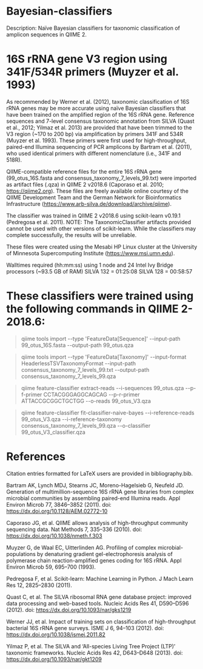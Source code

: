 # Bayesian-classifiers
Description: Naïve Bayesian classifiers for taxonomic classification of amplicon sequences in QIIME 2.

# 16S rRNA gene V3 region using 341F/534R primers (Muyzer et al. 1993)
As recommended by Werner et al. (2012), taxonomic classification of 16S rRNA genes may be more accurate using naïve Bayesian classifiers that have been trained on the amplified region of the 16S rRNA gene. Reference sequences and 7-level consensus taxonomic annotation from SILVA (Quast et al., 2012; Yilmaz et al. 2013) are provided that have been trimmed to the V3 region (~170 to 200 bp) via amplification by primers 341F and 534R (Muyzer et al. 1993). These primers were first used for high-throughput, paired-end Illumina sequencing of PCR amplicons by Bartram et al. (2011), who used identical primers with different nomenclature (i.e., 341F and 518R).

QIIME-compatible reference files for the entire 16S rRNA gene (99_otus_16S.fasta and consensus_taxonomy_7_levels_99.txt) were imported as artifact files (.qza) in QIIME 2 v2018.6 (Caporaso et al. 2010; https://qiime2.org). These files are freely available online courtesy of the QIIME Development Team and the German Network for Bioinformatics Infrastructure (https://www.arb-silva.de/download/archive/qiime).

The classifier was trained in QIIME 2 v2018.6 using scikit-learn v0.19.1 (Pedregosa et al. 2011). NOTE: The TaxonomicClassifier artifacts provided cannot be used with other versions of scikit-learn. While the classifiers may complete successfully, the results will be unreliable.

These files were created using the Mesabi HP Linux cluster at the University of Minnesota Supercomputing Institute (https://www.msi.umn.edu).

Walltimes required (hh:mm:ss) using 1 node and 24 Intel Ivy Bridge processors (~93.5 GB of RAM)
SILVA 132 = 01:25:08
SILVA 128 = 00:58:57

# These classifiers were trained using the following commands in QIIME 2-2018.6:
> qiime tools import --type 'FeatureData[Sequence]' --input-path 99_otus_16S.fasta --output-path 99_otus.qza

> qiime tools import --type 'FeatureData[Taxonomy]' --input-format HeaderlessTSVTaxonomyFormat --input-path consensus_taxonomy_7_levels_99.txt --output-path consensus_taxonomy_7_levels_99.qza

> qiime feature-classifier extract-reads --i-sequences 99_otus.qza --p-f-primer CCTACGGGAGGCAGCAG --p-r-primer ATTACCGCGGCTGCTGG --o-reads 99_otus_V3.qza

> qiime feature-classifier fit-classifier-naive-bayes --i-reference-reads 99_otus_V3.qza --i-reference-taxonomy consensus_taxonomy_7_levels_99.qza --o-classifier 99_otus_V3_classifier.qza

# References
Citation entries formatted for LaTeX users are provided in bibliography.bib.

Bartram AK, Lynch MDJ, Stearns JC, Moreno-Hagelsieb G, Neufeld JD. Generation of multimillion-sequence 16S rRNA gene libraries from complex microbial communities by assembling paired-end Illumina reads. Appl Environ Microb 77, 3846–3852 (2011). doi: https://dx.doi.org/10.1128/AEM.02772-10

Caporaso JG, et al. QIIME allows analysis of high-throughput community sequencing data. Nat Methods 7, 335–336 (2010). doi: https://dx.doi.org/10.1038/nmeth.f.303

Muyzer G, de Waal EC, Uitterlinden AG. Profiling of complex microbial-populations by denaturing gradient gel-electrophoresis analysis of polymerase chain reaction-amplified genes coding for 16S rRNA. Appl Environ Microb 59, 695–700 (1993).

Pedregosa F, et al. Scikit-learn: Machine Learning in Python. J Mach Learn Res 12, 2825–2830 (2011).

Quast C, et al. The SILVA ribosomal RNA gene database project: improved data processing and web-based tools. Nucleic Acids Res 41, D590–D596 (2012). doi: https://dx.doi.org/10.1093/nar/gks1219

Werner JJ, et al. Impact of training sets on classification of high-throughput bacterial 16S rRNA gene surveys. ISME J 6, 94–103 (2012). doi: https://dx.doi.org/10.1038/ismej.2011.82

Yilmaz P, et al. The SILVA and ‘All-species Living Tree Project (LTP)’ taxonomic frameworks. Nucleic Acids Res 42, D643–D648 (2013). doi: https://dx.doi.org/10.1093/nar/gkt1209
